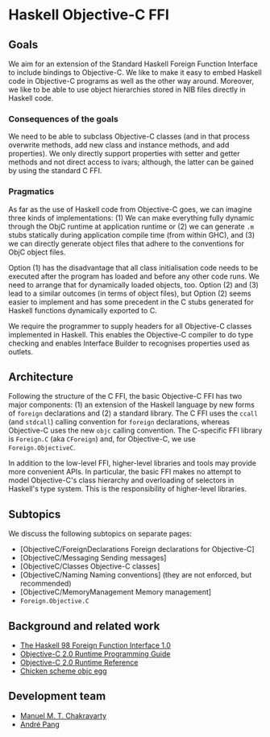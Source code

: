 # Haskell Objective-C FFI


## Goals



We aim for an extension of the Standard Haskell Foreign Function Interface to include bindings to Objective-C.  We like to make it easy to embed Haskell code in Objective-C programs as well as the other way around.  Moreover, we like to be able to use object hierarchies stored in NIB files directly in Haskell code.


### Consequences of the goals



We need to be able to subclass Objective-C classes (and in that process overwrite methods, add new class and instance methods, and add properties).  We only directly support properties with setter and getter methods and not direct access to ivars; although, the latter can be gained by using the standard C FFI.


### Pragmatics



As far as the use of Haskell code from Objective-C goes, we can imagine three kinds of implementations: (1) We can make everything fully dynamic through the ObjC runtime at application runtime or (2) we can generate `.m` stubs statically during application compile time (from within GHC), and (3) we can directly generate object files that adhere to the conventions for ObjC object files.



Option (1) has the disadvantage that all class initialisation code needs to be executed after the program has loaded and before any other code runs.  We need to arrange that for dynamically loaded objects, too.  Option (2) and (3) lead to a similar outcomes (in terms of object files), but Option (2) seems easier to implement and has some precedent in the C stubs generated for Haskell functions dynamically exported to C.



We require the programmer to supply headers for all Objective-C classes implemented in Haskell.  This enables the Objective-C compiler to do type checking and enables Interface Builder to recognises properties used as outlets.


## Architecture



Following the structure of the C FFI, the basic Objective-C FFI has two major components: (1) an extension of the Haskell language by new forms of `foreign` declarations and (2) a standard library.  The C FFI uses the `ccall` (and `stdcall`) calling convention for `foreign` declarations, whereas Objective-C uses the new `objc` calling convention.  The C-specific FFI library is `Foreign.C` (aka `CForeign`) and, for Objective-C, we use `Foreign.ObjectiveC`.



In addition to the low-level FFI, higher-level libraries and tools may provide more convenient APIs.  In particular, the basic FFI makes no attempt to model Objective-C's class hierarchy and overloading of selectors in Haskell's type system.  This is the responsibility of higher-level libraries.


## Subtopics



We discuss the following subtopics on separate pages:


- \[ObjectiveC/ForeignDeclarations Foreign declarations for Objective-C\]
- \[ObjectiveC/Messaging Sending messages\]
- \[ObjectiveC/Classes Objective-C classes\]
- \[ObjectiveC/Naming Naming conventions\] (they are not enforced, but recommended)
- \[ObjectiveC/MemoryManagement Memory management\] 
- `Foreign.Objective.C`

## Background and related work


- [
  The Haskell 98 Foreign Function Interface 1.0](http://www.cse.unsw.edu.au/~chak/haskell/ffi/ffi/ffi.html)
- [
  Objective-C 2.0 Runtime Programming Guide](https://developer.apple.com/documentation/Cocoa/Conceptual/ObjCRuntimeGuide/Introduction/chapter_1_section_1.html)
- [
  Objective-C 2.0 Runtime Reference](https://developer.apple.com/documentation/Cocoa/Reference/ObjCRuntimeRef/Reference/reference.html)
- [ Chicken scheme objc egg](http://chicken.wiki.br/objc)

## Development team


- [ Manuel M. T. Chakravarty](http://www.cse.unsw.edu.au/~chak/)
- [ André Pang](http://algorithm.com.au/)
